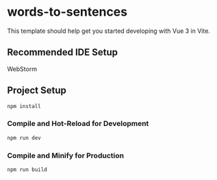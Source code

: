 # words-to-sentences

This template should help get you started developing with Vue 3 in Vite.

## Recommended IDE Setup

WebStorm


## Project Setup

```sh
npm install
```

### Compile and Hot-Reload for Development

```sh
npm run dev
```

### Compile and Minify for Production

```sh
npm run build
```
